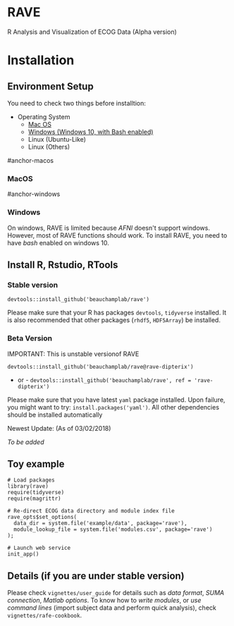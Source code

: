 # RAVE
R Analysis and Visualization of ECOG Data (Alpha version)

# Installation

## Environment Setup

You need to check two things before installtion:

* Operating System
  + [Mac OS](#anchor-macos)
  + [Windows (Windows 10, with Bash enabled)](#windows)
  + Linux (Ubuntu-Like)
  + Linux (Others)


#anchor-macos
### MacOS

#anchor-windows
### Windows

On windows, RAVE is limited because *AFNI* doesn't support windows. However, most of RAVE functions should work. To install RAVE, you need to have *bash* enabled on windows 10.


## Install R, Rstudio, RTools







### Stable version
`devtools::install_github('beauchamplab/rave')`

Please make sure that your R has packages `devtools`, `tidyverse` installed.
It is also recommended that other packages (`rhdf5`, `HDF5Array`) be installed.

### Beta Version
IMPORTANT: This is unstable versionof RAVE

`devtools::install_github('beauchamplab/rave@rave-dipterix')`
- or -
`devtools::install_github('beauchamplab/rave', ref = 'rave-dipterix')`

Please make sure that you have latest `yaml` package installed. Upon failure, you might want to try: `install.packages('yaml')`.
All other dependencies should be installed automatically

Newest Update: (As of 03/02/2018)

*To be added*


## Toy example
```
# Load packages
library(rave)
require(tidyverse)
require(magrittr)

# Re-direct ECOG data directory and module index file
rave_opts$set_options(
  data_dir = system.file('example/data', package='rave'),
  module_lookup_file = system.file('modules.csv', package='rave')
);

# Launch web service
init_app()
```

## Details (if you are under stable version)
Please check `vignettes/user_guide` for details such as 
*data format*, *SUMA connection*, *Matlab options*. To know how to 
*write modules*, or *use command lines* (import subject data and perform 
quick analysis), check `vignettes/rafe-cookbook`.



